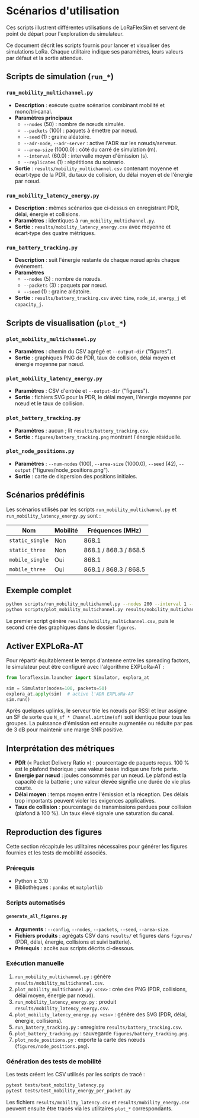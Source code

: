 # Scénarios d'utilisation

Ces scripts illustrent différentes utilisations de LoRaFlexSim et servent de point de départ pour l'exploration du simulateur.

Ce document décrit les scripts fournis pour lancer et visualiser des simulations
LoRa. Chaque utilitaire indique ses paramètres, leurs valeurs par défaut et la
sortie attendue.

## Scripts de simulation (`run_*`)

### `run_mobility_multichannel.py`
- **Description** : exécute quatre scénarios combinant mobilité et mono/tri‑canal.
- **Paramètres principaux**
  - `--nodes` (50) : nombre de nœuds simulés.
  - `--packets` (100) : paquets à émettre par nœud.
  - `--seed` (1) : graine aléatoire.
  - `--adr-node`, `--adr-server` : active l'ADR sur les nœuds/serveur.
  - `--area-size` (1000.0) : côté du carré de simulation (m).
  - `--interval` (60.0) : intervalle moyen d'émission (s).
  - `--replicates` (1) : répétitions du scénario.
- **Sortie** : `results/mobility_multichannel.csv` contenant moyenne et écart‑type de
  la PDR, du taux de collision, du délai moyen et de l'énergie par nœud.

### `run_mobility_latency_energy.py`
- **Description** : mêmes scénarios que ci‑dessus en enregistrant PDR, délai,
  énergie et collisions.
- **Paramètres** : identiques à `run_mobility_multichannel.py`.
- **Sortie** : `results/mobility_latency_energy.csv` avec moyenne et écart‑type des
  quatre métriques.

### `run_battery_tracking.py`
- **Description** : suit l'énergie restante de chaque nœud après chaque événement.
- **Paramètres**
  - `--nodes` (5) : nombre de nœuds.
  - `--packets` (3) : paquets par nœud.
  - `--seed` (1) : graine aléatoire.
- **Sortie** : `results/battery_tracking.csv` avec `time`, `node_id`, `energy_j` et
  `capacity_j`.

## Scripts de visualisation (`plot_*`)

### `plot_mobility_multichannel.py`
- **Paramètres** : chemin du CSV agrégé et `--output-dir` ("figures").
- **Sortie** : graphiques PNG de PDR, taux de collision, délai moyen et énergie
  moyenne par nœud.

### `plot_mobility_latency_energy.py`
- **Paramètres** : CSV d'entrée et `--output-dir` ("figures").
- **Sortie** : fichiers SVG pour la PDR, le délai moyen, l'énergie moyenne par
  nœud et le taux de collision.

### `plot_battery_tracking.py`
- **Paramètres** : aucun ; lit `results/battery_tracking.csv`.
- **Sortie** : `figures/battery_tracking.png` montrant l'énergie résiduelle.

### `plot_node_positions.py`
- **Paramètres** : `--num-nodes` (100), `--area-size` (1000.0), `--seed` (42),
  `--output` ("figures/node_positions.png").
- **Sortie** : carte de dispersion des positions initiales.

## Scénarios prédéfinis

Les scénarios utilisés par les scripts `run_mobility_multichannel.py` et
`run_mobility_latency_energy.py` sont :

| Nom | Mobilité | Fréquences (MHz) |
|-----|-----------|-------------------|
| `static_single` | Non | 868.1 |
| `static_three`  | Non | 868.1 / 868.3 / 868.5 |
| `mobile_single` | Oui | 868.1 |
| `mobile_three`  | Oui | 868.1 / 868.3 / 868.5 |

## Exemple complet

```bash
python scripts/run_mobility_multichannel.py --nodes 200 --interval 1 --replicates 5
python scripts/plot_mobility_multichannel.py results/mobility_multichannel.csv
```

Le premier script génère `results/mobility_multichannel.csv`, puis le second
crée des graphiques dans le dossier `figures`.

## Activer EXPLoRa-AT

Pour répartir équitablement le temps d'antenne entre les spreading factors,
le simulateur peut être configuré avec l'algorithme EXPLoRa‑AT :

```python
from loraflexsim.launcher import Simulator, explora_at

sim = Simulator(nodes=100, packets=50)
explora_at.apply(sim)  # active l'ADR EXPLoRa‑AT
sim.run()
```

Après quelques uplinks, le serveur trie les nœuds par RSSI et leur assigne
un SF de sorte que `N_sf * Channel.airtime(sf)` soit identique pour tous les
groupes. La puissance d'émission est ensuite augmentée ou réduite par pas
de 3 dB pour maintenir une marge SNR positive.

## Interprétation des métriques

- **PDR** (« Packet Delivery Ratio ») : pourcentage de paquets reçus. 100 %
  est le plafond théorique ; une valeur basse indique une forte perte.
- **Énergie par nœud** : joules consommés par un nœud. Le plafond est la
  capacité de la batterie ; une valeur élevée signifie une durée de vie plus
  courte.
- **Délai moyen** : temps moyen entre l'émission et la réception. Des délais
  trop importants peuvent violer les exigences applicatives.
- **Taux de collision** : pourcentage de transmissions perdues pour collision
  (plafond à 100 %). Un taux élevé signale une saturation du canal.

## Reproduction des figures

Cette section récapitule les utilitaires nécessaires pour générer les figures
fournies et les tests de mobilité associés.

### Prérequis

- Python ≥ 3.10
- Bibliothèques : `pandas` et `matplotlib`

### Scripts automatisés

#### `generate_all_figures.py`
- **Arguments** : `--config`, `--nodes`, `--packets`, `--seed`, `--area-size`.
- **Fichiers produits** : agrégats CSV dans `results/` et figures dans
  `figures/` (PDR, délai, énergie, collisions et suivi batterie).
- **Prérequis** : accès aux scripts décrits ci‑dessous.

### Exécution manuelle

1. `run_mobility_multichannel.py` : génère
   `results/mobility_multichannel.csv`.
2. `plot_mobility_multichannel.py <csv>` : crée des PNG (PDR, collisions,
   délai moyen, énergie par nœud).
3. `run_mobility_latency_energy.py` : produit
   `results/mobility_latency_energy.csv`.
4. `plot_mobility_latency_energy.py <csv>` : génère des SVG (PDR, délai,
   énergie, collisions).
5. `run_battery_tracking.py` : enregistre `results/battery_tracking.csv`.
6. `plot_battery_tracking.py` : sauvegarde `figures/battery_tracking.png`.
7. `plot_node_positions.py` : exporte la carte des nœuds
   (`figures/node_positions.png`).

### Génération des tests de mobilité

Les tests créent les CSV utilisés par les scripts de tracé :

```bash
pytest tests/test_mobility_latency.py
pytest tests/test_mobility_energy_per_packet.py
```

Les fichiers `results/mobility_latency.csv` et `results/mobility_energy.csv`
peuvent ensuite être tracés via les utilitaires `plot_*` correspondants.

